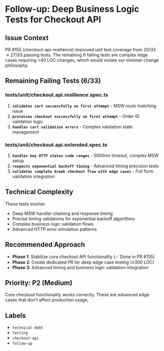 # Follow-up: Deep Business Logic Tests for Checkout API

## Issue Context
PR #155 (checkout-api-resilience) improved unit test coverage from 20/33 → 27/33 passing tests. The remaining 6 failing tests are complex edge cases requiring >40 LOC changes, which would violate our minimal-change philosophy.

## Remaining Failing Tests (6/33)

### tests/unit/checkout.api.resilience.spec.ts
1. **`validates cart successfully on first attempt`** - MSW route matching issue
2. **`processes checkout successfully on first attempt`** - Order ID validation logic  
3. **`handles cart validation errors`** - Complex validation state management

### tests/unit/checkout.api.extended.spec.ts  
1. **`handles key HTTP status code ranges`** - 5000ms timeout, complex MSW setup
2. **`respects exponential backoff timing`** - Advanced timing precision tests
3. **`validates complete Greek checkout flow with edge cases`** - Full form validation integration

## Technical Complexity
These tests involve:
- Deep MSW handler chaining and response timing
- Precise timing validations for exponential backoff algorithms
- Complex business logic validation flows
- Advanced HTTP error simulation patterns

## Recommended Approach
- **Phase 1**: Stabilize core checkout API functionality (✅ Done in PR #155)
- **Phase 2**: Create dedicated PR for deep edge case testing (≤300 LOC)
- **Phase 3**: Advanced timing and business logic validation integration

## Priority: P2 (Medium)
Core checkout functionality works correctly. These are advanced edge cases that don't affect production usage.

## Labels
- `technical-debt`
- `testing` 
- `checkout-api`
- `follow-up`